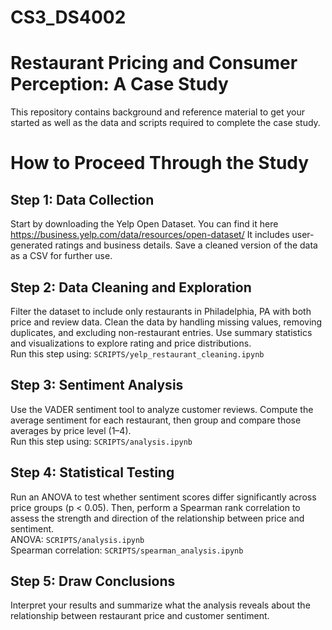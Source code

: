 # CS3_DS4002
# Restaurant Pricing and Consumer Perception: A Case Study
This repository contains background and reference material to get your started as well as the data and scripts required to complete the case study.




# How to Proceed Through the Study

## Step 1: Data Collection  
Start by downloading the Yelp Open Dataset. You  can find it here https://business.yelp.com/data/resources/open-dataset/ It includes user-generated ratings and business details. Save a cleaned version of the data as a CSV for further use.

## Step 2: Data Cleaning and Exploration  
Filter the dataset to include only restaurants in Philadelphia, PA with both price and review data. Clean the data by handling missing values, removing duplicates, and excluding non-restaurant entries. Use summary statistics and visualizations to explore rating and price distributions.  
Run this step using: `SCRIPTS/yelp_restaurant_cleaning.ipynb`

## Step 3: Sentiment Analysis  
Use the VADER sentiment tool to analyze customer reviews. Compute the average sentiment for each restaurant, then group and compare those averages by price level (1–4).  
Run this step using: `SCRIPTS/analysis.ipynb`

## Step 4: Statistical Testing  
Run an ANOVA to test whether sentiment scores differ significantly across price groups (p < 0.05). Then, perform a Spearman rank correlation to assess the strength and direction of the relationship between price and sentiment.  
ANOVA: `SCRIPTS/analysis.ipynb`  
Spearman correlation: `SCRIPTS/spearman_analysis.ipynb`

## Step 5: Draw Conclusions  
Interpret your results and summarize what the analysis reveals about the relationship between restaurant price and customer sentiment.


